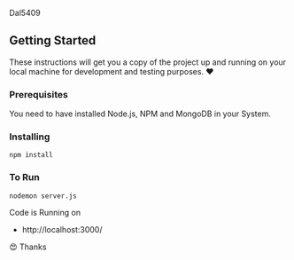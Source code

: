 Dal5409

## Getting Started

These instructions will get you a copy of the project up and running on your local machine for development and testing purposes. :heart:

### Prerequisites

You need to have installed Node.js, NPM and MongoDB in your System.

### Installing
```
npm install
```

### To Run
```
nodemon server.js
```

Code is Running on 
+ http://localhost:3000/

:heart_eyes: Thanks

